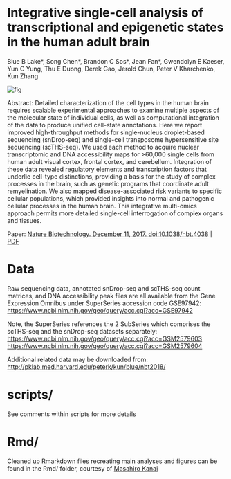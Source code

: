 # Integrative single-cell analysis of transcriptional and epigenetic states in the human adult brain

Blue B Lake*, Song Chen*, Brandon C Sos*, Jean Fan*, Gwendolyn E Kaeser, Yun C Yung, Thu E Duong, Derek Gao, Jerold Chun, Peter V Kharchenko, Kun Zhang

![fig](https://raw.githubusercontent.com/JEFworks/figure-code-dump/master/snDropSeq_scTHSseq/img/nbt4038.png)

Abstract: Detailed characterization of the cell types in the human brain requires scalable experimental approaches to examine multiple aspects of the molecular state of individual cells, as well as computational integration of the data to produce unified cell-state annotations. Here we report improved high-throughput methods for single-nucleus droplet-based sequencing (snDrop-seq) and single-cell transposome hypersensitive site sequencing (scTHS-seq). We used each method to acquire nuclear transcriptomic and DNA accessibility maps for >60,000 single cells from human adult visual cortex, frontal cortex, and cerebellum. Integration of these data revealed regulatory elements and transcription factors that underlie cell-type distinctions, providing a basis for the study of complex processes in the brain, such as genetic programs that coordinate adult remyelination. We also mapped disease-associated risk variants to specific cellular populations, which provided insights into normal and pathogenic cellular processes in the human brain. This integrative multi-omics approach permits more detailed single-cell interrogation of complex organs and tissues. 

Paper: [Nature Biotechnology. December 11, 2017. doi:10.1038/nbt.4038](https://www.nature.com/articles/nbt.4038) | [PDF](https://jef.works/assets/papers/nbt4038.pdf)

# Data

Raw sequencing data, annotated snDrop-seq and scTHS-seq count matrices, and DNA accessibility peak files are all available from the Gene
Expression Omnibus under SuperSeries accession code GSE97942: https://www.ncbi.nlm.nih.gov/geo/query/acc.cgi?acc=GSE97942

Note, the SuperSeries references the 2 SubSeries which comprises the scTHS-seq and the snDrop-seq datasets separately:
https://www.ncbi.nlm.nih.gov/geo/query/acc.cgi?acc=GSM2579603
https://www.ncbi.nlm.nih.gov/geo/query/acc.cgi?acc=GSM2579604

Additional related data may be downloaded from: http://pklab.med.harvard.edu/peterk/kun/blue/nbt2018/ 

# scripts/

See comments within scripts for more details

# Rmd/

Cleaned up Rmarkdown files recreating main analyses and figures can be found in the Rmd/ folder, courtesy of [Masahiro Kanai](https://github.com/mkanai)
